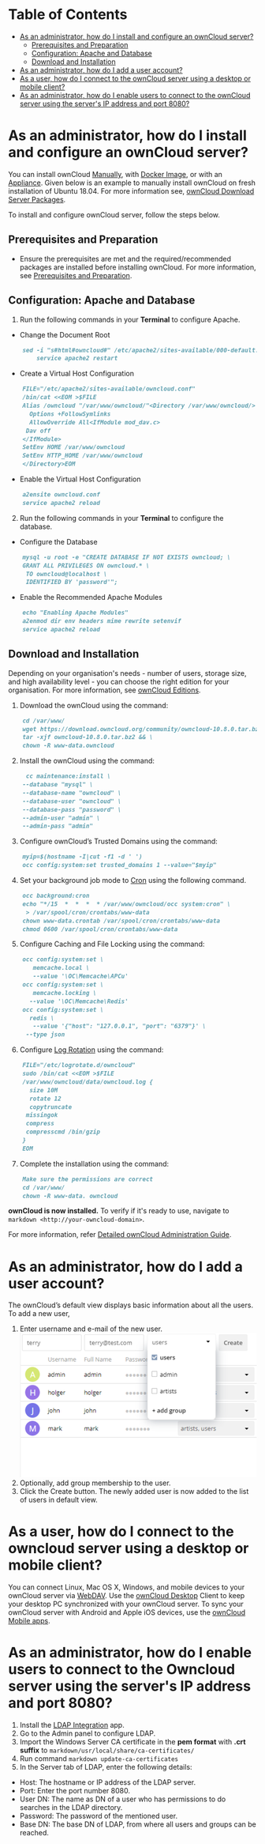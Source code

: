 
# Table of Contents
  - [As an administrator, how do I install and configure an ownCloud server?](#as-an-administrator-how-do-i-install-and-configure-an-owncloud-server)
      - [Prerequisites and Preparation](#prerequisites-and-preparation)
      - [Configuration: Apache and Database](#configuration-apache-and-database)
      - [Download and Installation](#download-and-installation)
  - [As an administrator, how do I add a user account?](#as-an-administrator-how-do-i-add-a-user-account)
  - [As a user, how do I connect to the ownCloud server using a desktop or mobile client?](#as-a-user-how-do-i-connect-to-the-owncloud-server-using-a-desktop-or-mobile-client)
  - [As an administrator, how do I enable users to connect to the ownCloud server using the server's IP address and port 8080?](#as-an-administrator-how-do-i-enable-users-to-connect-to-the-owncloud-server-using-the-servers-ip-address-and-port-8080)
     
# As an administrator, how do I install and configure an ownCloud server?

You can install ownCloud [Manually](https://doc.owncloud.com/server/admin_manual/installation/manual_installation/), with [Docker Image](https://doc.owncloud.org/server/admin_manual/installation/docker/), or with an [Appliance](https://doc.owncloud.com/server/admin_manual/appliance/installation/installation.html). Given below is an example to manually install ownCloud on fresh installation of Ubuntu 18.04. For more information see, [ownCloud Download Server Packages](https://owncloud.com/download-server/).

To install and configure ownCloud server, follow the steps below. 
## Prerequisites and Preparation

- Ensure the prerequisites are met and the required/recommended packages are installed before installing ownCloud. For more information, see [Prerequisites and Preparation](https://doc.owncloud.com/server/10.8/admin_manual/installation/quick_guides/ubuntu_18_04.html).

## Configuration: Apache and Database
1. Run the following commands in your **Terminal** to configure Apache.

  - Change the Document Root 
```markdown
    sed -i "s#html#owncloud#" /etc/apache2/sites-available/000-default.conf
 		service apache2 restart
```
  - Create a Virtual Host Configuration
```markdown 
 	FILE="/etc/apache2/sites-available/owncloud.conf"
	/bin/cat <<EOM >$FILE
	Alias /owncloud "/var/www/owncloud/"<Directory /var/www/owncloud/>
	  Options +FollowSymlinks
	  AllowOverride All<IfModule mod_dav.c>
 	 Dav off
 	</IfModule>
 	SetEnv HOME /var/www/owncloud
 	SetEnv HTTP_HOME /var/www/owncloud
	</Directory>EOM
```
  - Enable the Virtual Host Configuration
```markdown 
 	a2ensite owncloud.conf
 	service apache2 reload
```
2. Run the following commands in your **Terminal** to configure the database.
- Configure the Database
```markdown 
	mysql -u root -e "CREATE DATABASE IF NOT EXISTS owncloud; \
	GRANT ALL PRIVILEGES ON owncloud.* \
 	 TO owncloud@localhost \
 	 IDENTIFIED BY 'password'";
```
- Enable the Recommended Apache Modules
```markdown 
	echo "Enabling Apache Modules"
	a2enmod dir env headers mime rewrite setenvif
	service apache2 reload
```
## Download and Installation
Depending on your organisation's needs - number of users, storage size, and high availability level - you can choose the right edition for your organisation. For more information, see [ownCloud Editions](https://owncloud.com/find-the-right-edition/).

1. Download the ownCloud using the command:
```markdown 
	cd /var/www/
	wget https://download.owncloud.org/community/owncloud-10.8.0.tar.bz2 && \
	tar -xjf owncloud-10.8.0.tar.bz2 && \
	chown -R www-data.owncloud
```
2. Install the ownCloud using the command:
```markdown 
     cc maintenance:install \
    --database "mysql" \
    --database-name "owncloud" \
    --database-user "owncloud" \
    --database-pass "password" \
    --admin-user "admin" \
    --admin-pass "admin"
```
3. Configure ownCloud’s Trusted Domains using the command:
```markdown
	myip=$(hostname -I|cut -f1 -d ' ')
	occ config:system:set trusted_domains 1 --value="$myip"
```
4. Set your background job mode to [Cron](https://doc.owncloud.com/server/10.8/admin_manual/configuration/server/background_jobs_configuration.html) using the following command.
```markdown
	occ background:cron
	echo "*/15  *  *  *  * /var/www/owncloud/occ system:cron" \
 	 > /var/spool/cron/crontabs/www-data
	chown www-data.crontab /var/spool/cron/crontabs/www-data
	chmod 0600 /var/spool/cron/crontabs/www-data
```
5. Configure Caching and File Locking using the command:
```markdown
	occ config:system:set \
	   memcache.local \
	   --value '\OC\Memcache\APCu'
	occ config:system:set \
	   memcache.locking \
 	  --value '\OC\Memcache\Redis'
	occ config:system:set \
 	  redis \
	   --value '{"host": "127.0.0.1", "port": "6379"}' \
  	 --type json
```
6. Configure [Log Rotation](https://linux.die.net/man/8/logrotate) using the command:
```markdown
	FILE="/etc/logrotate.d/owncloud"
	sudo /bin/cat <<EOM >$FILE
	/var/www/owncloud/data/owncloud.log {
	  size 10M
	  rotate 12
	  copytruncate
 	 missingok
 	 compress
 	 compresscmd /bin/gzip
	}
	EOM
```
7. Complete the installation using the command:
```markdown
	Make sure the permissions are correct
	cd /var/www/
	chown -R www-data. owncloud
```
**ownCloud is now installed.** 
To verify if it's ready to use, navigate to ```markdown <http://your-owncloud-domain>```.
 
For more information, refer [Detailed ownCloud Administration Guide](https://doc.owncloud.com/server/10.8/admin_manual/ownCloud_Admin_Manual.pdf).

# As an administrator, how do I add a user account? 
The ownCloud’s default view displays basic information about all the users. To add a new user, 
1. Enter username and e-mail of the new user.
   ![Image](users-page-new-user.png)
2. Optionally, add group membership to the user. 
3. Click the Create button.
   The newly added user is now added to the list of users in default view.
  
# As a user, how do I connect to the owncloud server using a desktop or mobile client?
You can connect Linux, Mac OS X, Windows, and mobile devices to your ownCloud server via [WebDAV](https://en.wikipedia.org/wiki/WebDAV). Use the [ownCloud Desktop](https://owncloud.com/desktop-app/) Client to keep your desktop PC synchronized with your ownCloud server. To sync your ownCloud server with Android and Apple iOS devices, use the [ownCloud Mobile apps](https://owncloud.com/mobile-apps/). 

# As an administrator, how do I enable users to connect to the Owncloud server using the server's IP address and port 8080?
1. Install the [LDAP Integration](https://marketplace.owncloud.com/apps/user_ldap) app. 
2. Go to the Admin panel to configure LDAP. 
3. Import the Windows Server CA certificate in the **pem format** with **.crt suffix** to ```markdown/usr/local/share/ca-certificates/```
4. Run command ```markdown update-ca-certificates```
5. In the Server tab of LDAP, enter the following details:
- Host: The hostname or IP address of the LDAP server. 
- Port: Enter the port number 8080.
- User DN: The name as DN of a user who has permissions to do searches in the LDAP directory. 
- Password: The password of the mentioned user. 
- Base DN: The base DN of LDAP, from where all users and groups can be reached. 

